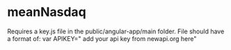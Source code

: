# meanNasdaq

Requires a key.js file in the public/angular-app/main folder. File should have a format of: var APIKEY=" add your api key from newapi.org here"
